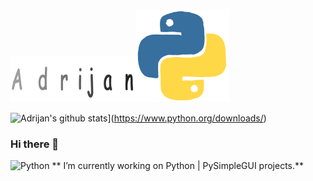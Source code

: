 ![Adrijan](9.gif)![Python](giphy.gif)


![Adrijan's github stats](https://github-readme-stats.vercel.app/api?username=adrijano&show_icons=true)](https://www.python.org/downloads/)

### Hi there 👋

![Python](https://img.shields.io/pypi/pyversions/PySimpleGUI?style=plastic)
** I’m currently working on Python | PySimpleGUI projects.**


<!--
**adrijano/adrijano** is a ✨ _special_ ✨ repository because its `README.md` (this file) appears on your GitHub profile.

Here are some ideas to get you started:

- 🔭 I’m currently working on ...
- 🌱 I’m currently learning ...
- 👯 I’m looking to collaborate on ...
- 🤔 I’m looking for help with ...
- 💬 Ask me about ...
- 📫 How to reach me: ...
- 😄 Pronouns: ...
- ⚡ Fun fact: ...
-->
